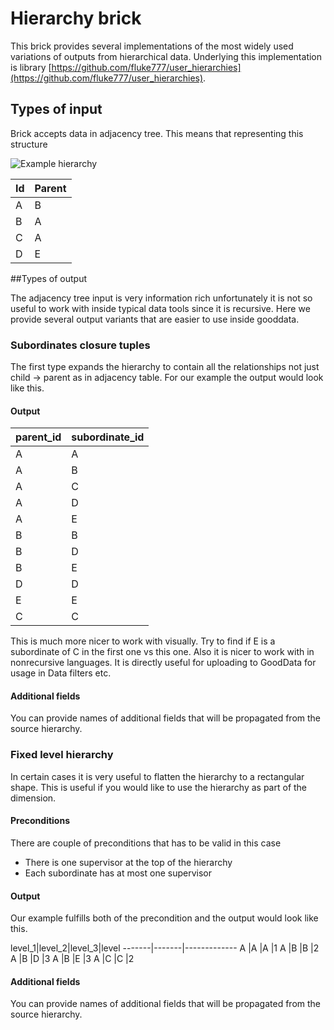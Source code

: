 # Hierarchy brick
This brick provides several implementations of the most widely used variations of outputs from hierarchical data. Underlying this implementation is library [https://github.com/fluke777/user_hierarchies](https://github.com/fluke777/user_hierarchies).

## Types of input
Brick accepts data in adjacency tree. This means that representing this structure

![Example hierarchy](https://www.dropbox.com/s/j25qw0ef2ra6q20/hierarchy_brick_hierarchy_example.png?dl=0&raw=1)

 Id | Parent
----|-------
 A  | B     
 B  | A
 C  | A
 D  | E
 
##Types of output

The adjacency tree input is very information rich unfortunately it is not so useful to work with inside typical data tools since it is recursive. Here we provide several output variants that are easier to use inside gooddata. 

### Subordinates closure tuples
The first type expands the hierarchy to contain all the relationships not just child -> parent as in adjacency table. For our example the output would look like this.

#### Output
parent_id|subordinate_id
---------|--------------
A        |A
A        |B
A        |C
A        |D
A        |E
B        |B
B        |D
B        |E
D        |D
E        |E
C        |C

This is much more nicer to work with visually. Try to find if E is a subordinate of C in the first one vs this one. Also it is nicer to work with in nonrecursive languages. It is directly useful for uploading to GoodData for usage in Data filters etc.

#### Additional fields
You can provide names of additional fields that will be propagated from the source hierarchy.

### Fixed level hierarchy
In certain cases it is very useful to flatten the hierarchy to a rectangular shape. This is useful if you would like to use the hierarchy as part of the dimension.

#### Preconditions
There are couple of preconditions that has to be valid in this case

* There is one supervisor at the top of the hierarchy
* Each subordinate has at most one supervisor

#### Output
Our example fulfills both of the precondition and the output would look like this.

level_1|level_2|level_3|level
-------|-------|-------------
A      |A      |A      |1
A      |B      |B      |2
A      |B      |D      |3
A      |B      |E      |3
A      |C      |C      |2

#### Additional fields
You can provide names of additional fields that will be propagated from the source hierarchy.

